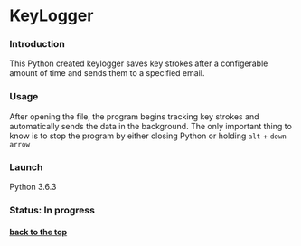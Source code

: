 # KeyLogger

### Introduction
This Python created keylogger saves key strokes after a configerable amount of time and sends them to a specified email. 

### Usage

After opening the file, the program begins tracking key strokes and automatically sends the data in the background.
The only important thing to know is to stop the program by either closing Python or holding ``` alt ``` + ```down arrow ```

### Launch

Python 3.6.3

### Status: In progress

#### [back to the top](#flashcards)
